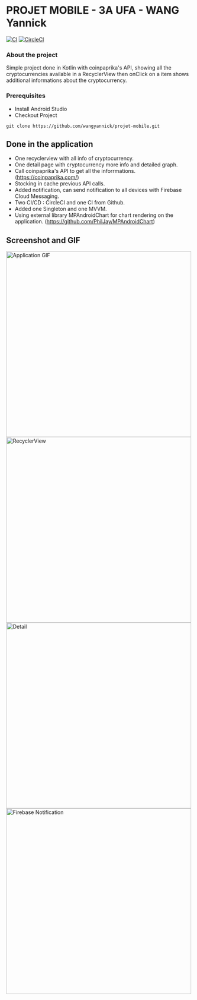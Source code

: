 # PROJET MOBILE - 3A UFA - WANG Yannick
[![CI](https://github.com/wangyannick/projet-mobile/actions/workflows/blank.yml/badge.svg)](https://github.com/wangyannick/projet-mobile/actions/workflows/blank.yml)
[![CircleCI](https://circleci.com/gh/circleci/circleci-docs.svg?style=svg)](https://circleci.com/gh/circleci/circleci-docs)

### About the project
Simple project done in Kotlin with coinpaprika's API, showing all the cryptocurrencies available in a RecyclerView then onClick on a item shows additional informations about the cryptocurrency.

### Prerequisites
-   Install Android Studio  
-   Checkout Project
```
git clone https://github.com/wangyannick/projet-mobile.git
```

##  Done in the application
- One recyclerview with all info of cryptocurrency.
- One detail page with cryptocurrency more info and detailed graph.
- Call coinpaprika's API to get all the inforrmations. (https://coinpaprika.com/)
- Stocking in cache previous API calls.
- Added notification, can send notification to all devices with Firebase Cloud Messaging.
- Two CI/CD : CircleCI and one CI from Github.
- Added one Singleton and one MVVM.
- Using external library MPAndroidChart for chart rendering on the application. (https://github.com/PhilJay/MPAndroidChart)

## Screenshot and GIF
<img src="https://user-images.githubusercontent.com/49391108/120119169-837a0800-c196-11eb-8fc0-dcd526d5420c.gif" align="center" alt="Application GIF" width="auto" height="500"> <img src="https://user-images.githubusercontent.com/49391108/120119105-2a11d900-c196-11eb-914e-ee7a1c49ab1d.jpg" align="center" alt="RecyclerView" width="auto" height="500"> <img src="https://user-images.githubusercontent.com/49391108/120119112-3138e700-c196-11eb-92c6-3a8c51e6e891.jpg" align="center" alt="Detail" width="auto" height="500"> <img src="https://user-images.githubusercontent.com/49391108/120112755-68e46680-c177-11eb-8c76-ebcdcc92debd.jpg" align="center" alt="Firebase Notification" width="auto" height="500">

